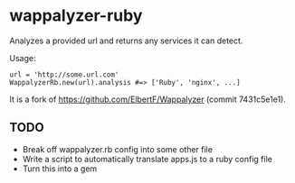 wappalyzer-ruby
===============

Analyzes a provided url and returns any services it can detect.

Usage:

    url = 'http://some.url.com'
    WappalyzerRb.new(url).analysis #=> ['Ruby', 'nginx', ...]

It is a fork of https://github.com/ElbertF/Wappalyzer (commit 7431c5e1e1).

TODO
----

* Break off wappalyzer.rb config into some other file
* Write a script to automatically translate apps.js to a ruby config file
* Turn this into a gem
